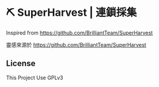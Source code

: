 # ⛏️ SuperHarvest | 連鎖採集
Inspired from https://github.com/BrilliantTeam/SuperHarvest

靈感來源於 https://github.com/BrilliantTeam/SuperHarvest
## License 
This Project Use GPLv3
